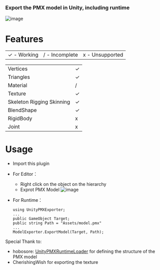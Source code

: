 ### Export the PMX model in Unity, including runtime
![image](https://github.com/croakfang/UnityPMXExporter/assets/32562737/a9038ea3-cd05-42d7-912d-f311ea0e9a2a)

# Features

|||| 
| ------------ | ------------ | ------------ |
| ✓ - Working | / - Incomplete  | x - Unsupported  |

|||
| ------------ | ------------ |
| Vertices | ✓ |
| Triangles | ✓ |
| Material | / |
| Texture | ✓ |
| Skeleton Rigging Skinning | ✓ |
| BlendShape | ✓ |
| RigidBody | x |
| Joint | x |

# Usage
- Import this plugin
- For Editor：
  - Right click on the object on the hierarchy
  - Exprot PMX Model ![image](https://github.com/croakfang/UnityPMXExporter/assets/32562737/cff4363b-3d32-4fb8-837c-81d6c1ab4ad2)

- For Runtime：
  ```
  using UnityPMXExporter;
  ...
  public GameObject Target;
  public string Path = "Assets/model.pmx"
  ...
  ModelExporter.ExportModel(Target, Path);
  ```

Special Thank to:
- hobosore: [UnityPMXRuntimeLoader](https://github.com/hobosore/UnityPMXRuntimeLoader) for defining the structure of the PMX model
- CherishingWish for exporting the texture
